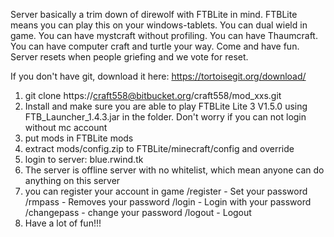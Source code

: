 Server basically a trim down of direwolf with FTBLite in mind. 
FTBLite means you can play this on your windows-tablets.
You can dual wield in game. You can have mystcraft without profiling. 
You can have Thaumcraft. You can have computer craft and turtle your way. 
Come and have fun. Server resets when people griefing and we vote for reset.

If you don't have git, download it here:
https://tortoisegit.org/download/
1. git clone https://craft558@bitbucket.org/craft558/mod_xxs.git
2. Install and make sure you are able to play FTBLite Lite 3 V1.5.0 using FTB_Launcher_1.4.3.jar in the folder.
   Don't worry if you can not login without mc account
3. put mods in FTBLite mods
4. extract mods/config.zip to FTBLite/minecraft/config and override
5. login to server: blue.rwind.tk
6. The server is offline server with no whitelist, which mean anyone can do anything on this server
7. you can register your account in game
/register <password> - Set your password
/rmpass - Removes your password
/login <password> - Login with your password
/changepass <old> <new> - change your password
/logout - Logout
8. Have a lot of fun!!!